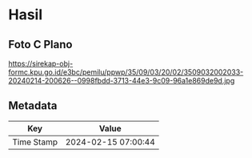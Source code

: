 # Hasil

## Foto C Plano

https://sirekap-obj-formc.kpu.go.id/e3bc/pemilu/ppwp/35/09/03/20/02/3509032002033-20240214-200626--0998fbdd-3713-44e3-9c09-96a1e869de9d.jpg


## Metadata

| Key        | Value               |
| ---------- | ------------------- |
| Time Stamp | 2024-02-15 07:00:44 |



